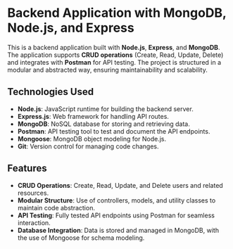 # Backend Application with MongoDB, Node.js, and Express

This is a backend application built with **Node.js**, **Express**, and **MongoDB**. The application supports **CRUD operations** (Create, Read, Update, Delete) and integrates with **Postman** for API testing. The project is structured in a modular and abstracted way, ensuring maintainability and scalability.

## Technologies Used

- **Node.js**: JavaScript runtime for building the backend server.
- **Express.js**: Web framework for handling API routes.
- **MongoDB**: NoSQL database for storing and retrieving data.
- **Postman**: API testing tool to test and document the API endpoints.
- **Mongoose**: MongoDB object modeling for Node.js.
- **Git**: Version control for managing code changes.

## Features

- **CRUD Operations**: Create, Read, Update, and Delete users and related resources.
- **Modular Structure**: Use of controllers, models, and utility classes to maintain code abstraction.
- **API Testing**: Fully tested API endpoints using Postman for seamless interaction.
- **Database Integration**: Data is stored and managed in MongoDB, with the use of Mongoose for schema modeling.
